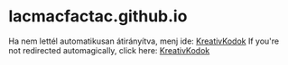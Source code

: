 # lacmacfactac.github.io
Ha nem lettél automatikusan átirányítva, menj ide: [KreativKodok](https://kreativkodok.github.io)
If you're not redirected automagically, click here: [KreativKodok](https://kreativkodok.github.io)

